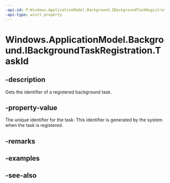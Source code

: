 ```yaml
---
-api-id: P:Windows.ApplicationModel.Background.IBackgroundTaskRegistration.TaskId
-api-type: winrt property
---
```


<!-- Property syntax
public System.Guid TaskId { get; }
-->

# Windows.ApplicationModel.Background.IBackgroundTaskRegistration.TaskId

## -description
Gets the identifier of a registered background task.

## -property-value
The unique identifier for the task. This identifier is generated by the system when the task is registered.

## -remarks

## -examples

## -see-also
